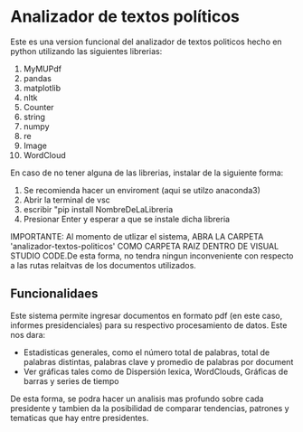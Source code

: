 # Analizador de textos políticos

Este es una version funcional del analizador de textos politicos hecho en python utilizando las siguientes librerias:
1. MyMUPdf
2. pandas
3. matplotlib
4. nltk
5. Counter
6. string
7. numpy
8. re
9. Image
10. WordCloud

En caso de no tener alguna de las librerias, instalar de la siguiente forma:

1. Se recomienda hacer un enviroment (aqui se utilzo anaconda3)
2. Abrir la terminal de vsc
3. escribir "pip install NombreDeLaLibreria
4. Presionar Enter y esperar a que se instale dicha libreria

IMPORTANTE: Al momento de utlizar el sistema, ABRA LA CARPETA 'analizador-textos-politicos' COMO CARPETA RAIZ DENTRO DE VISUAL STUDIO CODE.De esta forma, no tendra ningun inconveniente con respecto a las rutas relaitvas de los documentos utilizados.

<h2>Funcionalidaes</h2>
Este sistema permite ingresar documentos en formato pdf (en este caso, informes presidenciales) para su respectivo procesamiento de datos. Este nos dara:

- Estadisticas generales, como el número total de palabras, total de palabras distintas, palabras clave y promedio de palabras por document
- Ver gráficas tales como de Dispersión lexica, WordClouds, Gráficas de barras y series de tiempo

De esta forma, se podra hacer un analisis mas profundo sobre cada presidente y tambien da la posibilidad de comparar tendencias, patrones y tematicas que hay entre presidentes.
